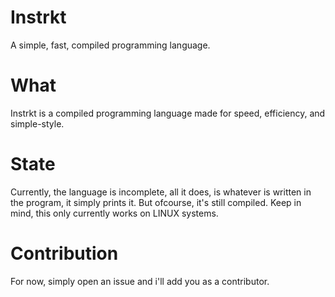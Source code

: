 # Instrkt
A simple, fast, compiled programming language.

# What
Instrkt is a compiled programming language made for speed, efficiency, and simple-style.

# State
Currently, the language is incomplete, all it does, is whatever is written in the program, it simply prints it. But ofcourse, it's still compiled.
Keep in mind, this only currently works on LINUX systems.

# Contribution
For now, simply open an issue and i'll add you as a contributor.
